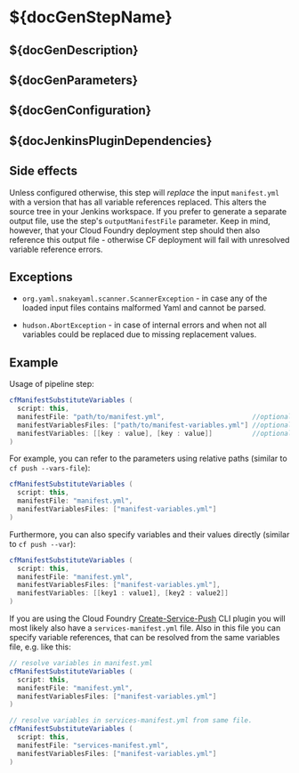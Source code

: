 # ${docGenStepName}

## ${docGenDescription}

## ${docGenParameters}

## ${docGenConfiguration}

## ${docJenkinsPluginDependencies}

## Side effects

Unless configured otherwise, this step will *replace* the input `manifest.yml` with a version that has all variable references replaced. This alters the source tree in your Jenkins workspace.
If you prefer to generate a separate output file, use the step's `outputManifestFile` parameter. Keep in mind, however, that your Cloud Foundry deployment step should then also reference this output file - otherwise CF deployment will fail with unresolved variable reference errors.

## Exceptions

* `org.yaml.snakeyaml.scanner.ScannerException` - in case any of the loaded input files contains malformed Yaml and cannot be parsed.

* `hudson.AbortException` - in case of internal errors and when not all variables could be replaced due to missing replacement values.

## Example

Usage of pipeline step:

```groovy
cfManifestSubstituteVariables (
  script: this,
  manifestFile: "path/to/manifest.yml",                      //optional, default: manifest.yml
  manifestVariablesFiles: ["path/to/manifest-variables.yml"] //optional, default: ['manifest-variables.yml']
  manifestVariables: [[key : value], [key : value]]          //optional, default: []
)
```

For example, you can refer to the parameters using relative paths (similar to `cf push --vars-file`):

```groovy
cfManifestSubstituteVariables (
  script: this,
  manifestFile: "manifest.yml",
  manifestVariablesFiles: ["manifest-variables.yml"]
)
```

Furthermore, you can also specify variables and their values directly (similar to `cf push --var`):

```groovy
cfManifestSubstituteVariables (
  script: this,
  manifestFile: "manifest.yml",
  manifestVariablesFiles: ["manifest-variables.yml"],
  manifestVariables: [[key1 : value1], [key2 : value2]]
)
```

If you are using the Cloud Foundry [Create-Service-Push](https://github.com/dawu415/CF-CLI-Create-Service-Push-Plugin) CLI plugin you will most likely also have a `services-manifest.yml` file.
Also in this file you can specify variable references, that can be resolved from the same variables file, e.g. like this:

```groovy
// resolve variables in manifest.yml
cfManifestSubstituteVariables (
  script: this,
  manifestFile: "manifest.yml",
  manifestVariablesFiles: ["manifest-variables.yml"]
)

// resolve variables in services-manifest.yml from same file.
cfManifestSubstituteVariables (
  script: this,
  manifestFile: "services-manifest.yml",
  manifestVariablesFiles: ["manifest-variables.yml"]
)
```

